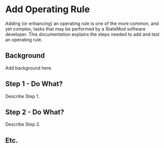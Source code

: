 # Add Operating Rule

Adding (or enhancing) an operating rule is one of the more common, and yet complex, tasks that 
may be performed by a StateMod software developer.
This documentation explains the steps needed to add and test an operating rule.

## Background

Add background here.

## Step 1 - Do What?

Describe Step 1.

## Step 2 - Do What?

Describe Step 2.

## Etc.
